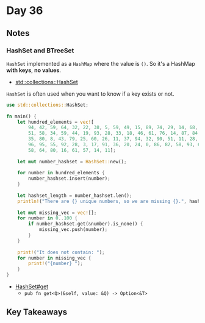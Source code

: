 # Day 36

## Notes

### HashSet and BTreeSet

`HashSet` implemented as a `HashMap` where the value is `()`.
So it's a HashMap **with keys**, **no values**.

- [std::collections::HashSet](https://doc.rust-lang.org/std/collections/struct.HashSet.html)

`HashSet` is often used when you want to know if a key exists or not.

```rust
use std::collections::HashSet;
 
fn main() {
    let hundred_elements = vec![
        94, 42, 59, 64, 32, 22, 38, 5, 59, 49, 15, 89, 74, 29, 14, 68, 82, 80, 56, 41, 36, 81, 66,
        51, 58, 34, 59, 44, 19, 93, 28, 33, 18, 46, 61, 76, 14, 87, 84, 73, 71, 29, 94, 10, 35, 20,
        35, 80, 8, 43, 79, 25, 60, 26, 11, 37, 94, 32, 90, 51, 11, 28, 76, 16, 63, 95, 13, 60, 59,
        96, 95, 55, 92, 28, 3, 17, 91, 36, 20, 24, 0, 86, 82, 58, 93, 68, 54, 80, 56, 22, 67, 82,
        58, 64, 80, 16, 61, 57, 14, 11];
 
    let mut number_hashset = HashSet::new();
 
    for number in hundred_elements {
        number_hashset.insert(number);
    }
 
    let hashset_length = number_hashset.len();
    println!("There are {} unique numbers, so we are missing {}.", hashset_length, 100 - hashset_length);
 
    let mut missing_vec = vec![];
    for number in 0..100 {
        if number_hashset.get(&number).is_none() {
            missing_vec.push(number);
        }
    }
 
    print!("It does not contain: ");
    for number in missing_vec {
        print!("{number} ");
    }
}
```

- [HashSet#get](https://doc.rust-lang.org/std/collections/struct.HashSet.html#method.get)
  - `pub fn get<Q>(&self, value: &Q) -> Option<&T>`

## Key Takeaways
